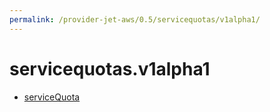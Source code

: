 ```yaml
---
permalink: /provider-jet-aws/0.5/servicequotas/v1alpha1/
---
```


# servicequotas.v1alpha1



* [serviceQuota](serviceQuota.md)